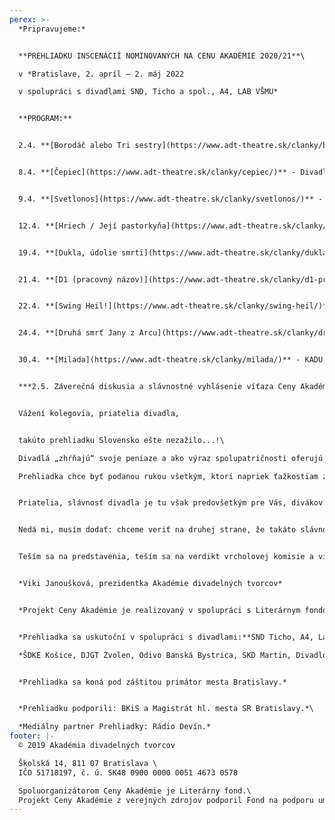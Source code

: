 ```yaml
---
perex: >-
  *Pripravujeme:*


  **PREHLIADKU INSCENÁCIÍ NOMINOVANÝCH NA CENU AKADÉMIE 2020/21**\

  v *Bratislave, 2. apríl – 2. máj 2022

  v spolupráci s divadlami SND, Ticho a spol., A4, LAB VŠMU*


  **PROGRAM:**


  2.4. **[Borodáč alebo Tri sestry](https://www.adt-theatre.sk/clanky/borodac-alebo-tri-sestry/)** – Činohra Štátneho divadla Košice *(r. J. Rázusová)* - v SND


  8.4. **[Čepiec](https://www.adt-theatre.sk/clanky/cepiec/)** - Divadlo Jozefa Gregora Tajovského, Zvolen *(r. P. Palik)* - v SND


  9.4. **[Svetlonos](https://www.adt-theatre.sk/clanky/svetlonos/)** - Divadlo ODIVO a Ivan Martinka, B. Bystrica *(r. M. Danadová, M. Kováčová, I.Martinka)* - v TICHO a spol.


  12.4. **[Hriech / Její pastorkyňa](https://www.adt-theatre.sk/clanky/hriech-jeji-pastorkyna/)** - Činohra SND, Bratislava *(r. M. Bachynec)*


  19.4. **[Dukla, údolie smrti](https://www.adt-theatre.sk/clanky/dukla-udolie-smrti/)** - Dezorzovo lútkové divadlo, Bratislava *(r. G. Dezorz)*- v A4


  21.4. **[D1 (pracovný názov)](https://www.adt-theatre.sk/clanky/d1-pracovny-nazov/)** - Slovenské komorné divadlo, Martin *(r. L. Brutovský)* - v SND


  22.4. **[Swing Heil!](https://www.adt-theatre.sk/clanky/swing-heil/)** - Divadlo Pôtoň a Horácke divadlo, Jihlava *(r. I. Ditte Jurčová)* - v LAB VŠMU


  24.4. **[Druhá smrť Jany z Arcu](https://www.adt-theatre.sk/clanky/druha-smrt-jany-z-arcu-1/)** - Nové divadlo, Nitra *(r. M. Geišberg)* - v Ticho a spol.


  30.4. **[Milada](https://www.adt-theatre.sk/clanky/milada/)** - KADU a Činohra SND, Bratislava *(r. M. Bachynec)* - v SND


  ***2.5. Záverečná diskusia a slávnostné vyhlásenie víťaza Ceny Akadémie 2020/21 - v Modrom salóne SND***


  Vážení kolegovia, priatelia divadla,


  takúto prehliadku Slovensko ešte nezažilo...!\

  Divadlá „zhŕňajú“ svoje peniaze a ako výraz spolupatričnosti oferujú ich na niečo, čo považujú za výraz spolupatričnosti a slávnosť spoločnej nádeje. A to jednak divadlá nominované a jednak tie, ktoré ich v Bratislave hostia...!

  Prehliadka chce byť podanou rukou všetkým, ktorí napriek ťažkostiam zostávajú slávnosti divadelného predstavenia verní. - Ďakujem, kolegovia.


  Priatelia, slávnosť divadla je tu však predovšetkým pre Vás, divákov. Pomôžte nám, prosím, dokonať naše úsilie a pozrite si paletu toho najinšpiratívnejšieho, čo 25 odborníkov vybralo a čo sa zrodilo v sezóne 2020/21. – Pozývame Vás na 10 predstavení divadiel z celého Slovenska...!


  Nedá mi, musím dodať: chceme veriť na druhej strane, že takáto slávnosť už nabudúce nebude musieť byť z posledných zdrojov aj inak ťažko skúšaných divadiel, chceme veriť, že príslušné inštitúcie pochopia, že divadelníci takéto stretnutia v rámci Ceny Akadémie naozaj potrebujú a chcú. Väčší dôkaz, ako táto prehliadka už snáď ani nemôže byť...!


  Teším sa na predstavenia, teším sa na verdikt vrcholovej komisie a víťaza Ceny... Užime si, prosím, všetci, napriek všetkému, týchto desať predstavení v rámci celého mesiaca, po predstaveniach možnosť počuť názory tvorcov i odborníkov, i odborné diskusie. – Prajem príjemné zážitky!


  *Viki Janoušková, prezidentka Akadémie divadelných tvorcov* 


  *Projekt Ceny Akadémie je realizovaný v spolupráci s Literárnym fondom a podporený fondom LITA.*


  *Prehliadka sa uskutoční v spolupráci s divadlami:**SND Ticho, A4, Lab VŠMU*\

  *ŠDKE Košice, DJGT Zvolen, Odivo Banská Bystrica, SKD Martin, Divadlo Pôtoň, Nové divadlo Nitra, Dezorzovo lútkové divadlo, KADU a Činohra SND*


  *Prehliadka sa koná pod záštitou primátor mesta Bratislavy.*


  *Prehliadku podporili: BKiS a Magistrát hl. mesta SR Bratislavy.*\

  *Mediálny partner Prehliadky: Rádio Devín.*
footer: |-
  © 2019 Akadémia divadelných tvorcov

  Školská 14, 811 07 Bratislava \
  IČO 51718197, č. ú. SK48 0900 0000 0051 4673 0578

  Spoluorganizátorom Ceny Akadémie je Literárny fond.\
  Projekt Ceny Akadémie z verejných zdrojov podporil Fond na podporu umenia.
---
```

